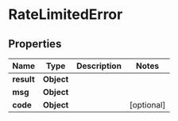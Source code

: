 

# RateLimitedError


## Properties

Name | Type | Description | Notes
------------ | ------------- | ------------- | -------------
**result** | **Object** |  | 
**msg** | **Object** |  | 
**code** | **Object** |  |  [optional]



